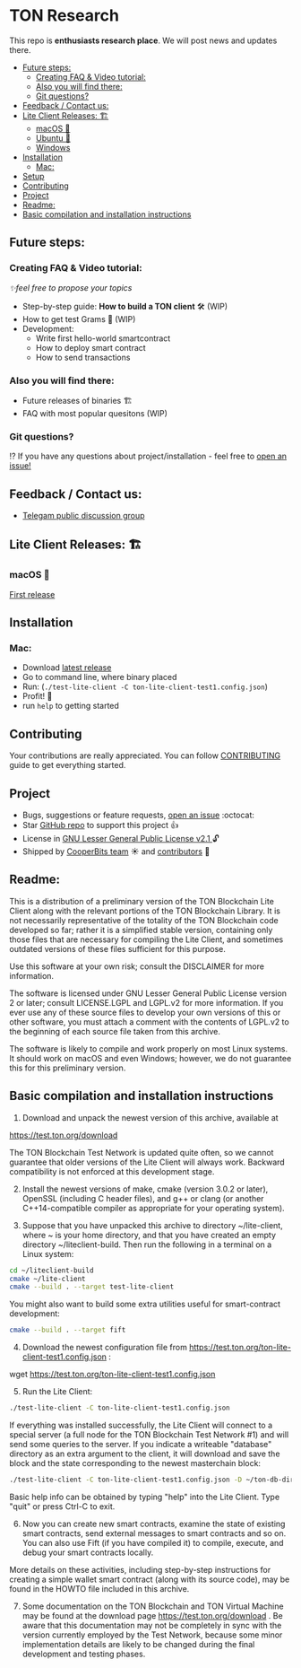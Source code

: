 # TON Research

This repo is **enthusiasts research place**. We will post news and updates there.

<!-- toc -->

- [Future steps:](#future-steps)
  * [Creating FAQ & Video tutorial:](#creating-faq--video-tutorial)
  * [Also you will find there:](#also-you-will-find-there)
  * [Git questions?](#git-questions)
- [Feedback / Contact us:](#feedback--contact-us)
- [Lite Client Releases: 🏗](#lite-client-releases-%F0%9F%8F%97)
  * [macOS 🍏](#macos-%F0%9F%8D%8F)
  * [Ubuntu 🐧](#ubuntu-%F0%9F%90%A7)
  * [Windows](#windows)
- [Installation](#installation)
  * [Mac:](#mac)
- [Setup](#setup)
- [Contributing](#contributing)
- [Project](#project)
- [Readme:](#readme)
- [Basic compilation and installation instructions](#basic-compilation-and-installation-instructions)

<!-- tocstop -->

## Future steps:

### Creating FAQ & Video tutorial:
_✨feel free to propose your topics_
- Step-by-step guide: **How to build a TON client** 🛠 (WIP)
- How to get test Grams 💸 (WIP)
- Development:
  - Write first hello-world smartcontract
  - How to deploy smart contract
  - How to send transactions

### Also you will find there:
- Future releases of binaries 🏗
- FAQ with most popular quesitons (WIP)

### Git questions?
⁉️ If you have any questions about project/installation - feel free to [open an issue!](https://github.com/copperbits/TON/issues/new)

## Feedback / Contact us:

- [Telegam public discussion group](https://t.me/copperbits)

## Lite Client Releases: 🏗

### macOS 🍏

[First release](https://github.com/copperbits/TON/releases/tag/test-1)

<!--
### Ubuntu 🐧
// TODO
### Windows
// TODO -->

## Installation

### Mac:

- Download [latest release](https://github.com/copperbits/TON/releases/)
- Go to command line, where binary placed
- Run: (`./test-lite-client -C ton-lite-client-test1.config.json`)
- Profit! 🎉
- run `help` to getting started
<!--
## Setup

// TODO -->

## Contributing

Your contributions are really appreciated. You can follow [CONTRIBUTING](https://github.com/zhuochun/md-writer/blob/master/CONTRIBUTING.md) guide to get everything started.

## Project

<!-- - View [CHANGELOG][] :notebook_with_decorative_cover: -->
- Bugs, suggestions or feature requests, [open an issue](https://github.com/copperbits/TON/issues/new) :octocat:
- Star [GitHub repo](https://github.com/copperbits/TON/) to support this project :+1:
- License in [GNU Lesser General Public License v2.1
](https://github.com/copperbits/TON/blob/master/LICENSE) :unlock:
- Shipped by [CooperBits team](https://t.me/copperbits) :sunny: and [contributors](https://github.com/copperbits/TON/graphs/contributors) :clap:



## Readme:
This is a distribution of a preliminary version of the TON Blockchain Lite Client along with the relevant portions of the TON Blockchain Library. It is not necessarily representative of the totality of the TON Blockchain code developed so far; rather it is a simplified stable version, containing only those files that are necessary for compiling the Lite Client, and sometimes outdated versions of these files sufficient for this purpose.

Use this software at your own risk; consult the DISCLAIMER for more information.

The software is licensed under GNU Lesser General Public License version 2 or later; consult LICENSE.LGPL and LGPL.v2 for more information. If you ever use any of these source files to develop your own versions of this or other software, you must attach a comment with the contents of LGPL.v2 to the beginning of each source file taken from this archive.

The software is likely to compile and work properly on most Linux systems. It should work on macOS and even Windows; however, we do not guarantee this for this preliminary version.

## Basic compilation and installation instructions

1) Download and unpack the newest version of this archive, available at

https://test.ton.org/download

The TON Blockchain Test Network is updated quite often, so we cannot guarantee that older versions of the Lite Client will always work. Backward compatibility is not enforced at this development stage.

2) Install the newest versions of make, cmake (version 3.0.2 or later), OpenSSL (including C header files), and g++ or clang (or another C++14-compatible compiler as appropriate for your operating system).

3) Suppose that you have unpacked this archive to directory ~/lite-client, where ~ is your home directory, and that you have created an empty directory ~/liteclient-build. Then run the following in a terminal on a Linux system:

```bash
cd ~/liteclient-build
cmake ~/lite-client
cmake --build . --target test-lite-client
```
You might also want to build some extra utilities useful for smart-contract development:

```bash
cmake --build . --target fift
```

4) Download the newest configuration file from https://test.ton.org/ton-lite-client-test1.config.json :

wget https://test.ton.org/ton-lite-client-test1.config.json

5) Run the Lite Client:

```bash
./test-lite-client -C ton-lite-client-test1.config.json
```

If everything was installed successfully, the Lite Client will connect to a special server (a full node for the TON Blockchain Test Network #1) and will send some queries to the server.
If you indicate a writeable "database" directory as an extra argument to the client, it will download and save the block and the state corresponding to the newest masterchain block:

```bash
./test-lite-client -C ton-lite-client-test1.config.json -D ~/ton-db-dir
```

Basic help info can be obtained by typing "help" into the Lite Client. Type "quit" or press Ctrl-C to exit.

6) Now you can create new smart contracts, examine the state of existing smart contracts, send external messages to smart contracts and so on. You can also use Fift (if you have compiled it) to compile, execute, and debug your smart contracts locally.

More details on these activities, including step-by-step instructions for creating a simple wallet smart contract (along with its source code), may be found in the HOWTO file included in this archive.

7) Some documentation on the TON Blockchain and TON Virtual Machine may be found at the download page https://test.ton.org/download . Be aware that this documentation may not be completely in sync with the version currently employed by the Test Network, because some minor implementation details are likely to be changed during the final development and testing phases.
